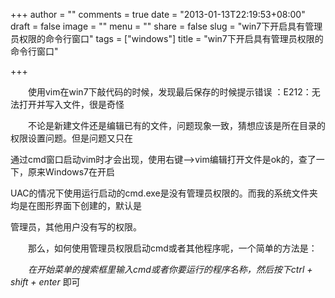 +++
author = ""
comments = true
date = "2013-01-13T22:19:53+08:00"
draft = false
image = ""
menu = ""
share = false
slug = "win7下开启具有管理员权限的命令行窗口"
tags = ["windows"]
title = "win7下开启具有管理员权限的命令行窗口"

+++

&emsp;&emsp;使用vim在win7下敲代码的时候，发现最后保存的时候提示错误 ：E212：无法打开并写入文件，很是奇怪    

&emsp;&emsp;不论是新建文件还是编辑已有的文件，问题现象一致，猜想应该是所在目录的权限设置问题。但是问题又只在

通过cmd窗口启动vim时才会出现，使用右键-->vim编辑打开文件是ok的，查了一下，原来Windows7在开启

UAC的情况下使用运行启动的cmd.exe是没有管理员权限的。而我的系统文件夹均是在图形界面下创建的，默认是

管理员，其他用户没有写的权限。    

&emsp;&emsp;那么，如何使用管理员权限启动cmd或者其他程序呢，一个简单的方法是：    

&emsp;&emsp;*在开始菜单的搜索框里输入cmd或者你要运行的程序名称，然后按下ctrl + shift + enter* 即可